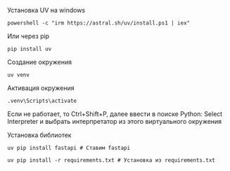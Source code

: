 Установка UV на windows
```
powershell -c "irm https://astral.sh/uv/install.ps1 | iex"
```

Или через pip
```
pip install uv
```

Создание окружения
```
uv venv
```

Активация окружения
```
.venv\Scripts\activate
```

Если не работает, то Ctrl+Shift+P, далее ввести в поиске Python: Select Interpreter и выбрать интерпретатор из этого виртуального окружения

Установка библиотек
```
uv pip install fastapi # Ставим fastapi

uv pip install -r requirements.txt # Установка из requirements.txt
```